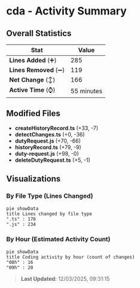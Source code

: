 # cda - Activity Summary 

## Overall Statistics

| Stat                   | Value                                                             |
| ---------------------- | ----------------------------------------------------------------- |
| **Lines Added** (➕)   | 285                                          |
| **Lines Removed** (➖) | 119                                        |
| **Net Change** (↕)    | 166                |
| **Active Time** (⌚)   | 55 minutes |


## Modified Files
- **createHistoryRecord.ts** (+33, -7)
- **detectChanges.ts** (+0, -36)
- **dutyRequest.js** (+70, -66)
- **historyRecord.ts** (+79, -9)
- **duty-request.js** (+98, -0)
- **deleteDutyRequest.ts** (+5, -1)

## Visualizations

### By File Type (Lines Changed)

```mermaid
pie showData
title Lines changed by file type
".ts" : 170
".js" : 234
```

### By Hour (Estimated Activity Count)

```mermaid
pie showData
title Coding activity by hour (count of changes)
"08h" : 16
"09h" : 20
```


> **Last Updated:** 12/03/2025, 09:31:15